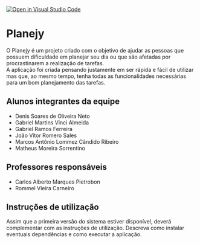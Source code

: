 [![Open in Visual Studio Code](https://classroom.github.com/assets/open-in-vscode-f059dc9a6f8d3a56e377f745f24479a46679e63a5d9fe6f495e02850cd0d8118.svg)](https://classroom.github.com/online_ide?assignment_repo_id=7546367&assignment_repo_type=AssignmentRepo)
# Planejy
O Planejy é um projeto criado com o objetivo de ajudar as pessoas que possuem dificuldade em planejar seu dia ou que são afetadas por procrastinarem a realização de tarefas. <br/>
A aplicação foi criada pensando justamente em ser rápida e fácil de utilizar mas que, ao mesmo tempo, tenha todas as funcionalidades necessárias para um bom planejamento das tarefas.

## Alunos integrantes da equipe

* Denis Soares de Oliveira Neto
* Gabriel Martins Vinci Almeida
* Gabriel Ramos Ferreira
* João Vitor Romero Sales
* Marcos Antônio Lommez Cândido Ribeiro
* Matheus Moreira Sorrentino

## Professores responsáveis

* Carlos Alberto Marques Pietrobon
* Rommel Vieira Carneiro

## Instruções de utilização

Assim que a primeira versão do sistema estiver disponível, deverá complementar com as instruções de utilização. Descreva como instalar eventuais dependências e como executar a aplicação.
